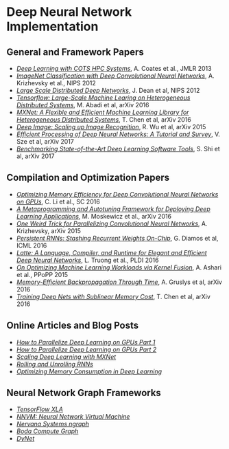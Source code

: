 # Deep Neural Network Implementation

## General and Framework Papers

* [_Deep Learning with COTS HPC Systems_](http://www.jmlr.org/proceedings/papers/v28/coates13.pdf), A. Coates et al., JMLR 2013
* [_ImageNet Classification with Deep Convolutional Neural Networks_](https://papers.nips.cc/paper/4824-imagenet-classification-with-deep-convolutional-neural-networks.pdf), A. Krizhevsky et al., NIPS 2012
* [_Large Scale Distributed Deep Networks_](http://research.google.com/archive/large_deep_networks_nips2012.html), J. Dean et al, NIPS 2012
* [_Tensorflow: Large-Scale Machine Learing on Heterogeneous Distributed Systems_](https://arxiv.org/abs/1603.04467), M. Abadi et al, arXiv 2016
* [_MXNet: A Flexible and Efficient Machine Learning Library for Heterogeneous Distributed Systems_](https://arxiv.org/abs/1512.01274), T. Chen et al, arXiv 2016
* [_Deep Image: Scaling up Image Recognition_](https://arxiv.org/vc/arxiv/papers/1501/1501.02876v1.pdf), R. Wu et al, arXiv 2015
* [_Efficient Processing of Deep Neural Networks: A Tutorial and Survey_](https://arxiv.org/abs/1703.09039), V. Sze et al, arXiv 2017
* [_Benchmarking State-of-the-Art Deep Learning Software Tools_](https://arxiv.org/abs/1608.07249), S. Shi et al, arXiv 2017

## Compilation and Optimization Papers

* [_Optimizing Memory Efficiency for Deep Convolutional Neural Networks on GPUs_](https://arxiv.org/pdf/1610.03618v1.pdf), C. Li et al., SC 2016
* [_A Metaprogramming and Autotuning Framework for Deploying Deep Learning Applications_](https://arxiv.org/abs/1611.06945), M. Moskewicz et al., arXiv 2016
* [_One Weird Trick for Parallelizing Convolutional Neural Networks_](https://arxiv.org/abs/1404.5997), A. Krizhevsky, arXiv 2015
* [_Persistent RNNs: Stashing Recurrent Weights On-Chip_](http://jmlr.org/proceedings/papers/v48/diamos16.pdf), G. Diamos et al, ICML 2016
* [_Latte: A Language, Compiler, and Runtime for Elegant and Efficient Deep Neural Networks_](http://www.thev.net/PaulLiu/download/p209-truong.pdf), L. Truong et al., PLDI 2016
* [_On Optimizing Machine Learning Workloads via Kernel Fusion_](http://dl.acm.org/citation.cfm?id=2688521), A. Ashari et al., PPoPP 2015
* [_Memory-Efficient Backpropagation Through Time_](https://arxiv.org/abs/1606.03401), A. Gruslys et al, arXiv 2016
* [_Training Deep Nets with Sublinear Memory Cost_](https://arxiv.org/abs/1604.06174), T. Chen et al, arXiv 2016

## Online Articles and Blog Posts

* [_How to Parallelize Deep Learning on GPUs Part 1_](http://timdettmers.com/2014/10/09/deep-learning-data-parallelism/)
* [_How to Parallelize Deep Learning on GPUs Part 2_](http://timdettmers.com/2014/11/09/model-parallelism-deep-learning/)
* [_Scaling Deep Learning with MXNet_](https://www.slideshare.net/AIFrontiers/scaling-deep-learning-with-mxnet)
* [_Rolling and Unrolling RNNs_](https://shapeofdata.wordpress.com/2016/04/27/rolling-and-unrolling-rnns/)
* [_Optimizing Memory Consumption in Deep Learning_](http://mxnet.io/architecture/note_memory.html)

## Neural Network Graph Frameworks

* [_TensorFlow XLA_](https://www.tensorflow.org/performance/xla/)
* [_NNVM: Neural Network Virtual Machine_](https://github.com/dmlc/nnvm)
* [_Nervana Systems ngraph_](https://github.com/NervanaSystems/ngraph)
* [_Boda Compute Graph_](https://github.com/moskewcz/boda)
* [_DyNet_](https://github.com/clab/dynet)
